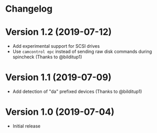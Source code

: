 # Changelog

# Version 1.2 (2019-07-12)
  * Add experimental support for SCSI drives
  * Use `camcontrol epc` instead of sending raw disk commands during spincheck (Thanks to @bilditup1)

# Version 1.1 (2019-07-09)
  * Add detection of "da" prefixed devices (Thanks to @bilditup1)

# Version 1.0 (2019-07-04)
  * Initial release
